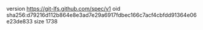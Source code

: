 version https://git-lfs.github.com/spec/v1
oid sha256:d79216d112b864e8e3ad7e29a6917fdbec166c7acf4cbfdd91364e06e23de833
size 1738
